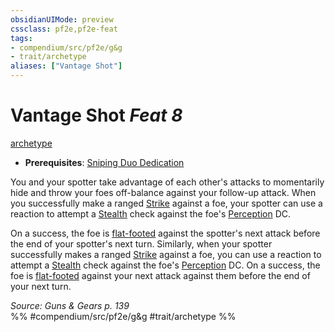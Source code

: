 ```yaml
---
obsidianUIMode: preview
cssclass: pf2e,pf2e-feat
tags:
- compendium/src/pf2e/g&g
- trait/archetype
aliases: ["Vantage Shot"]
---
```

# Vantage Shot  *Feat 8*  
[archetype](rules/traits/archetype.md "Archetype Feat Trait")  

- **Prerequisites**: [Sniping Duo Dedication](compendium/feats/sniping-duo-dedication-g-g.md)

You and your spotter take advantage of each other's attacks to momentarily hide and throw your foes off-balance against your follow-up attack. When you successfully make a ranged [Strike](rules/actions/strike.md) against a foe, your spotter can use a reaction to attempt a [Stealth](compendium/skills.md#Stealth) check against the foe's [Perception](compendium/skills.md#Perception) DC.

On a success, the foe is [flat-footed](rules/conditions.md#Flat-footed) against the spotter's next attack before the end of your spotter's next turn. Similarly, when your spotter successfully makes a ranged [Strike](rules/actions/strike.md) against a foe, you can use a reaction to attempt a [Stealth](compendium/skills.md#Stealth) check against the foe's [Perception](compendium/skills.md#Perception) DC. On a success, the foe is [flat-footed](rules/conditions.md#Flat-footed) against your next attack against them before the end of your next turn.

*Source: Guns & Gears p. 139*  
%% #compendium/src/pf2e/g&g #trait/archetype %%